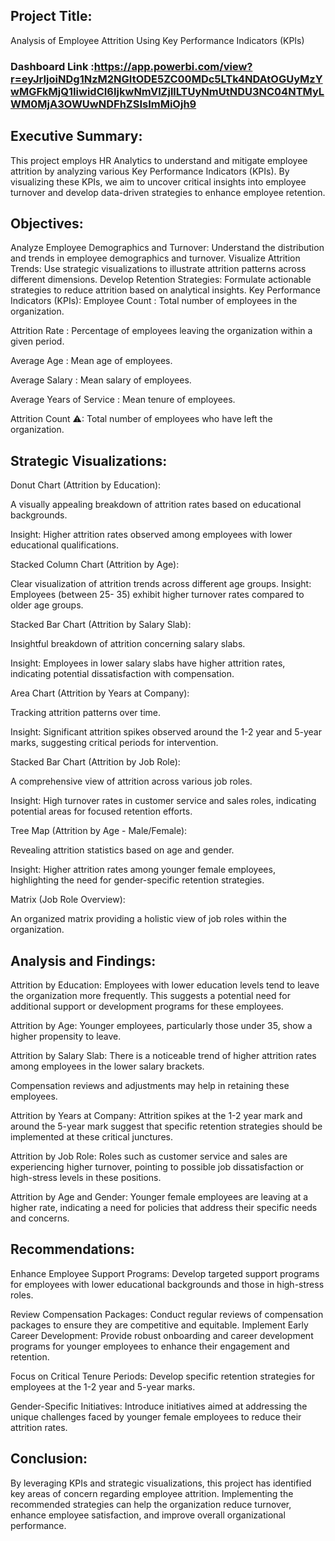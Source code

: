 
## Project Title: 
Analysis of Employee Attrition Using Key Performance Indicators (KPIs)

### Dashboard Link :https://app.powerbi.com/view?r=eyJrIjoiNDg1NzM2NGItODE5ZC00MDc5LTk4NDAtOGUyMzYwMGFkMjQ1IiwidCI6IjkwNmVlZjllLTUyNmUtNDU3NC04NTMyLWM0MjA3OWUwNDFhZSIsImMiOjh9


## Executive Summary:
This project employs HR Analytics to understand and mitigate employee attrition by analyzing various Key Performance Indicators (KPIs). By visualizing these KPIs, we aim to uncover critical insights into employee turnover and develop data-driven strategies to enhance employee retention.

## Objectives:
Analyze Employee Demographics and Turnover:
 Understand the distribution and trends in employee demographics and turnover.
Visualize Attrition Trends: 
Use strategic visualizations to illustrate attrition patterns across different dimensions.
Develop Retention Strategies:
 Formulate actionable strategies to reduce attrition based on analytical insights.
Key Performance Indicators (KPIs):
Employee Count : Total number of employees in the organization.

Attrition Rate : Percentage of employees leaving the organization within a given period.

Average Age : Mean age of employees.

Average Salary : Mean salary of employees.

Average Years of Service : Mean tenure of employees.

Attrition Count ⚠: Total number of employees who have left the organization.

## Strategic Visualizations:

Donut Chart (Attrition by Education):

A visually appealing breakdown of attrition rates based on educational backgrounds.

Insight: Higher attrition rates observed among employees with lower educational qualifications.

Stacked Column Chart (Attrition by Age):

Clear visualization of attrition trends across different age groups.
Insight: Employees (between 25- 35) exhibit higher turnover rates compared to older age groups.

Stacked Bar Chart (Attrition by Salary Slab):

Insightful breakdown of attrition concerning salary slabs.

Insight: Employees in lower salary slabs have higher attrition rates, indicating potential dissatisfaction with compensation.

Area Chart (Attrition by Years at Company):

Tracking attrition patterns over time.

Insight: Significant attrition spikes observed around the 1-2 year and 5-year marks, suggesting critical periods for intervention.

Stacked Bar Chart (Attrition by Job Role):

A comprehensive view of attrition across various job roles.

Insight: High turnover rates in customer service and sales roles, indicating potential areas for focused retention efforts.

Tree Map (Attrition by Age - Male/Female):

Revealing attrition statistics based on age and gender.

Insight: Higher attrition rates among younger female employees, highlighting the need for gender-specific retention strategies.

Matrix (Job Role Overview):

An organized matrix providing a holistic view of job roles within the organization.

## Analysis and Findings:

Attrition by Education:
 Employees with lower education levels tend to leave the organization more frequently. This suggests a potential need for additional support or development programs for these employees.

Attrition by Age: Younger employees, particularly those under 35, show a higher propensity to leave. 

Attrition by Salary Slab: There is a noticeable trend of higher attrition rates among employees in the lower salary brackets. 

Compensation reviews and adjustments may help in retaining these employees.

Attrition by Years at Company: Attrition spikes at the 1-2 year mark and around the 5-year mark suggest that specific retention strategies should be implemented at these critical junctures.

Attrition by Job Role: Roles such as customer service and sales are experiencing higher turnover, pointing to possible job dissatisfaction or high-stress levels in these positions.

Attrition by Age and Gender: Younger female employees are leaving at a higher rate, indicating a need for policies that address their specific needs and concerns.

## Recommendations:
Enhance Employee Support Programs: Develop targeted support programs for employees with lower educational backgrounds and those in high-stress roles.

Review Compensation Packages: Conduct regular reviews of compensation packages to ensure they are competitive and equitable.
Implement Early Career Development: Provide robust onboarding and career development programs for younger employees to enhance their engagement and retention.

Focus on Critical Tenure Periods: Develop specific retention strategies for employees at the 1-2 year and 5-year marks.

Gender-Specific Initiatives: Introduce initiatives aimed at addressing the unique challenges faced by younger female employees to reduce their attrition rates.

## Conclusion:
By leveraging KPIs and strategic visualizations, this project has identified key areas of concern regarding employee attrition. Implementing the recommended strategies can help the organization reduce turnover, enhance employee satisfaction, and improve overall organizational performance.

